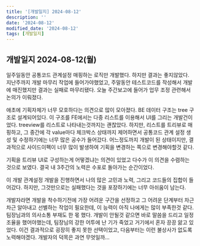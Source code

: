 ```yaml
---
title: '[개발일지] 2024-08-12'
description: ''
date: '2024-08-12'
modified_date: '2024-08-12'
tags: [개발일지]
---
```


## 개발일지 2024-08-12(월)

일주일동안 공통코드 관계설정 매핑하는 로직만 개발했다. 하지만 결과는 좋지않았다. 지난주까지 개발 마무리 작업에 들어가야했었고, 주말동안 테스트코드를 작성해서 개발에 매진했지만 결과는 실패로 마무리됐다. 오늘 주간보고에 들어가 업무 조정 관련해서 논의가 이뤄졌다.

애초에 기획자체가 너무 모호하다는 의견으로 많이 모아졌다. BE 데이터 구조는 tree 구조로 설계되어있다. 이 구조를 FE에서는 다중 리스트를 이용해서 UI를 그리는 개발건이었다. treeview를 리스트로 나타내는것까지는 괜찮았다. 하지만, 리스트를 트리뷰로 매핑하고, 그 중간에 각 value마다 체크박스 상태까지 제어하면서 공통코드 관계 설정 생성 및 수정하기에는 너무 많은 공수가 들어갔다. 어느정도까지 개발이 된 상태이지만, 결과적으로 사이드이펙이 너무 많이 발생하여 기획을 변경하는 쪽으로 변경해야할것 같다.

기획을 트리뷰 UI로 구성하는게 어떻겠냐는 의견이 있었고 다수가 이 의견을 수렴하는것으로 보였다. 결국 내 3주간의 노력은 수포로 돌아가는 순간이었다.

이 개발 관계설정 개발을 진행하면서 나의 많은 고민과 노력, 그리고 코드들의 집합이 들어갔다. 하지만, 그것만으로는 실패했다는 것을 포장하기에는 너무 아쉬움이 남는다.

개발자라면 개발을 착수하기전에 가장 어려운 구간을 선정하고 그 어려운 단계부터 차근차근 알아내고 선별하는 작업이 필요한데, 이 능력이 아직 나에게는 많이 부족한것 같다. 팀장님과의 의사소통 부재도 한 몫 했다. 개발이 안될것 같으면 바로 말씀을 드리고 일정 조율을 했어야했는데, 팀장님의 강한 어투에 난 기가 죽었고 거기에서 혼자 끙끙 앓고 있었다. 이건 결과적으로 굉장히 좋지 못한 선택이었고, 다음부터는 이런 불상사가 없도록 노력해야겠다. 개발자의 덕목은 과연 무엇일까…